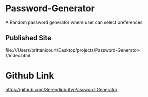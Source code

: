 # Password-Generator
A Random password generator where user can select preferences

## Published Site
file:///Users/brittanicourt/Desktop/projects/Password-Generator-1/index.html

# Github Link
https://github.com/Serendipbrity/Password-Generator